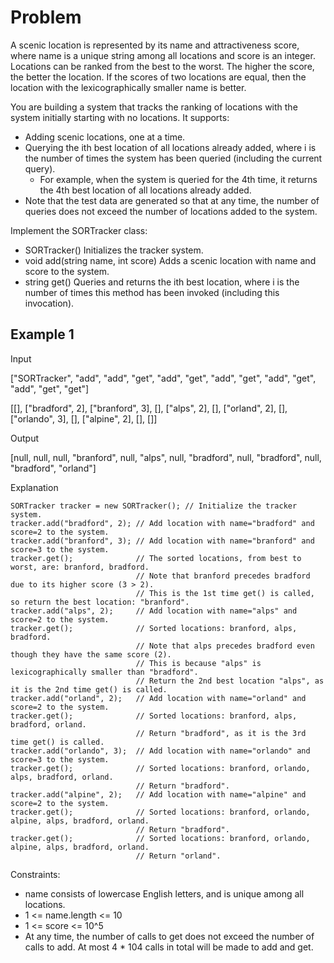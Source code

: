 # Problem

A scenic location is represented by its name and attractiveness score, where name is a unique string among all locations and score is an integer. Locations can be ranked from the best to the worst. The higher the score, the better the location. If the scores of two locations are equal, then the location with the lexicographically smaller name is better.

You are building a system that tracks the ranking of locations with the system initially starting with no locations. It supports:

- Adding scenic locations, one at a time.
- Querying the ith best location of all locations already added, where i is the number of times the system has been queried (including the current query).
    - For example, when the system is queried for the 4th time, it returns the 4th best location of all locations already added.
- Note that the test data are generated so that at any time, the number of queries does not exceed the number of locations added to the system.

Implement the SORTracker class:

- SORTracker() Initializes the tracker system.
- void add(string name, int score) Adds a scenic location with name and score to the system.
- string get() Queries and returns the ith best location, where i is the number of times this method has been invoked (including this invocation).
 
## Example 1

Input

["SORTracker", "add", "add", "get", "add", "get", "add", "get", "add", "get", "add", "get", "get"]

[[], ["bradford", 2], ["branford", 3], [], ["alps", 2], [], ["orland", 2], [], ["orlando", 3], [], ["alpine", 2], [], []]

Output

[null, null, null, "branford", null, "alps", null, "bradford", null, "bradford", null, "bradford", "orland"]

Explanation

    SORTracker tracker = new SORTracker(); // Initialize the tracker system.
    tracker.add("bradford", 2); // Add location with name="bradford" and score=2 to the system.
    tracker.add("branford", 3); // Add location with name="branford" and score=3 to the system.
    tracker.get();              // The sorted locations, from best to worst, are: branford, bradford.
                                // Note that branford precedes bradford due to its higher score (3 > 2).
                                // This is the 1st time get() is called, so return the best location: "branford".
    tracker.add("alps", 2);     // Add location with name="alps" and score=2 to the system.
    tracker.get();              // Sorted locations: branford, alps, bradford.
                                // Note that alps precedes bradford even though they have the same score (2).
                                // This is because "alps" is lexicographically smaller than "bradford".
                                // Return the 2nd best location "alps", as it is the 2nd time get() is called.
    tracker.add("orland", 2);   // Add location with name="orland" and score=2 to the system.
    tracker.get();              // Sorted locations: branford, alps, bradford, orland.
                                // Return "bradford", as it is the 3rd time get() is called.
    tracker.add("orlando", 3);  // Add location with name="orlando" and score=3 to the system.
    tracker.get();              // Sorted locations: branford, orlando, alps, bradford, orland.
                                // Return "bradford".
    tracker.add("alpine", 2);   // Add location with name="alpine" and score=2 to the system.
    tracker.get();              // Sorted locations: branford, orlando, alpine, alps, bradford, orland.
                                // Return "bradford".
    tracker.get();              // Sorted locations: branford, orlando, alpine, alps, bradford, orland.
                                // Return "orland".
 

Constraints:

- name consists of lowercase English letters, and is unique among all locations.
- 1 <= name.length <= 10
- 1 <= score <= 10^5
- At any time, the number of calls to get does not exceed the number of calls to add.
At most 4 * 104 calls in total will be made to add and get.
